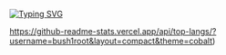 [![Typing SVG](https://readme-typing-svg.herokuapp.com?color=%2336BCF7&lines=Telegram:+@bush1root)](https://t.me/bush1root)

https://github-readme-stats.vercel.app/api/top-langs/?username=bush1root&layout=compact&theme=cobalt)

<!--
### Hi there 👋
<!--
**bush1root/bush1root** is a ✨ _special_ ✨ repository because its `README.md` (this file) appears on your GitHub profile.

Here are some ideas to get you started:

- 🔭 I’m currently working on ...
- 🌱 I’m currently learning ...
- 👯 I’m looking to collaborate on ...
- 🤔 I’m looking for help with ...
- 💬 Ask me about ...
- 📫 How to reach me: ...
- 😄 Pronouns: ...
- ⚡ Fun fact: ...
-->
